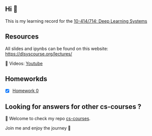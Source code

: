 ## Hi 👋

This is my learning record for the [10-414/714: Deep Learning Systems](https://dlsyscourse.org/)

## Resources

All slides and ipynbs can be found on this website: <https://dlsyscourse.org/lectures/>

🎥 Videos: [Youtube](https://www.youtube.com/@deeplearningsystemscourse1116/videos)

## Homeworkds

- [x] [Homework 0](./Hws/hw0/)


## Looking for answers for other cs-courses ?

:hugs: Welcome to check my repo [cs-courses](https://github.com/MartinLwx/cs-courses). 

Join me and enjoy the journey :rocket:
